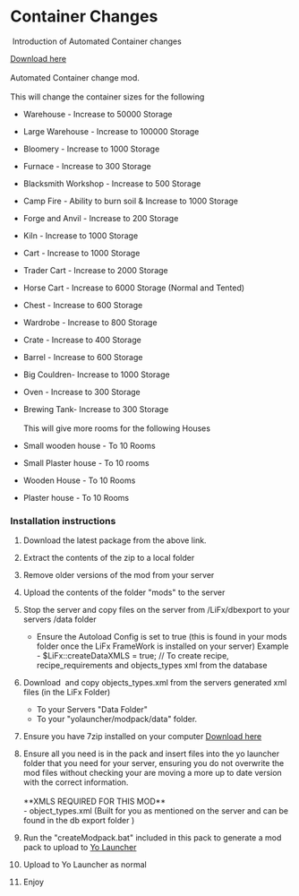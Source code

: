 # Container Changes

&nbsp;Introduction of Automated Container changes&nbsp;

[Download here](https://github.com/LiF-x/Containers/releases/latest)<br><br>Automated Container change mod.<br><br>This will change the container sizes for the following

* ​​​​​Warehouse - Increase to 50000 Storage
* Large Warehouse - Increase to 100000 Storage
* Bloomery -&nbsp;Increase to 1000 Storage
* Furnace -&nbsp;Increase to 300 Storage
* Blacksmith Workshop -&nbsp;Increase to 500 Storage
* Camp Fire - Ability to burn soil & Increase to 1000 Storage
* Forge and Anvil -&nbsp;Increase to 200 Storage
* Kiln -&nbsp;Increase to 1000 Storage
* Cart&nbsp;-&nbsp;Increase to 1000 Storage
* Trader&nbsp;Cart -&nbsp;Increase to 2000 Storage
* Horse&nbsp;Cart -&nbsp;Increase to 6000 Storage (Normal and Tented)&nbsp;
* Chest -&nbsp;Increase to 600 Storage
* Wardrobe -&nbsp;Increase to 800 Storage
* Crate -&nbsp;Increase to 400 Storage
* Barrel -&nbsp;Increase to 600 Storage
* Big Couldren-&nbsp;Increase to 1000 Storage
* Oven -&nbsp;Increase to 300 Storage
* Brewing Tank-&nbsp;Increase to 300 Storage<br><br>This will give more rooms for the following Houses

* Small wooden house - To 10 Rooms
* Small Plaster house - To 10 rooms
* Wooden House - To 10 Rooms
* Plaster house - To 10 Rooms

### Installation instructions&nbsp;

1. Download the latest package from the above link.

2. Extract the contents of the zip to a local folder

3. Remove older versions of the mod from your server

4. Upload the contents of the folder "mods" to the server

5. Stop the server and copy files on the server from /LiFx/dbexport to your servers /data folder
   * Ensure the Autoload Config is set to true (this is found in your mods folder once the LiFx FrameWork is installed on your server) Example - $LiFx::createDataXMLS = true; // To create recipe, recipe\_requirements and objects\_types xml from the database
6. Download&nbsp; and copy objects\_types.xml from the servers generated xml files (in the LiFx Folder)
   * To your Servers "Data Folder"
   * To your "yolauncher/modpack/data" folder.
7. Ensure you have 7zip installed on your computer [Download here](https://7zip.dev/en/download/)

8. Ensure all you need is in the pack and insert files into the yo launcher folder that you need for your server, ensuring you do not overwrite the mod files without checking your are moving a more up to date version with the correct information.<br><br>\*\*XMLS REQUIRED FOR THIS MOD\*\*<br>\- object\_types.xml (Built for you as mentioned on the server and can be found in the db export folder )<br>
9. ​​Run the "createModpack.bat" included in this pack to generate a mod pack to upload to [Yo Launcher](https://www.yolauncher.app/)
10. Upload to Yo Launcher as normal&nbsp;

11. Enjoy
